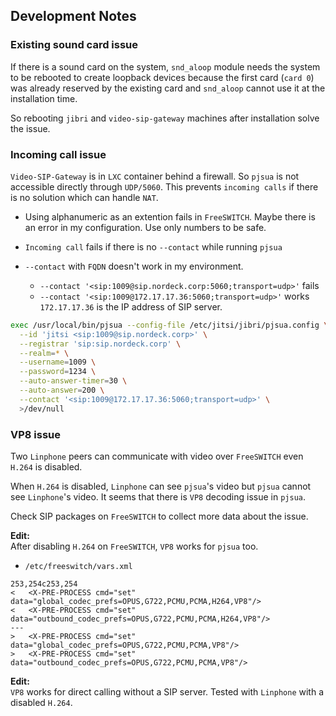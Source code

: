 ## Development Notes

### Existing sound card issue

If there is a sound card on the system, `snd_aloop` module needs the system to
be rebooted to create loopback devices because the first card (`card 0`) was
already reserved by the existing card and `snd_aloop` cannot use it at the
installation time.

So rebooting `jibri` and `video-sip-gateway` machines after installation solve
the issue.

### Incoming call issue

`Video-SIP-Gateway` is in `LXC` container behind a firewall. So `pjsua` is not
accessible directly through `UDP/5060`. This prevents `incoming calls` if there
is no solution which can handle `NAT`.

- Using alphanumeric as an extention fails in `FreeSWITCH`. Maybe there is an
  error in my configuration. Use only numbers to be safe.

- `Incoming call` fails if there is no `--contact` while running `pjsua`

- `--contact` with `FQDN` doesn't work in my environment.
  - `--contact '<sip:1009@sip.nordeck.corp:5060;transport=udp>'` fails
  - `--contact '<sip:1009@172.17.17.36:5060;transport=udp>'` works
    \
    `172.17.17.36` is the IP address of SIP server.

```bash
exec /usr/local/bin/pjsua --config-file /etc/jitsi/jibri/pjsua.config \
  --id 'jitsi <sip:1009@sip.nordeck.corp>' \
  --registrar 'sip:sip.nordeck.corp' \
  --realm=* \
  --username=1009 \
  --password=1234 \
  --auto-answer-timer=30 \
  --auto-answer=200 \
  --contact '<sip:1009@172.17.17.36:5060;transport=udp>' \
  >/dev/null
```

### VP8 issue

Two `Linphone` peers can communicate with video over `FreeSWITCH` even `H.264`
is disabled.

When `H.264` is disabled, `Linphone` can see `pjsua`'s video but `pjsua` cannot
see `Linphone`'s video. It seems that there is `VP8` decoding issue in `pjsua`.

Check SIP packages on `FreeSWITCH` to collect more data about the issue.

**Edit:**\
After disabling `H.264` on `FreeSWITCH`, `VP8` works for `pjsua` too.

- `/etc/freeswitch/vars.xml`

```
253,254c253,254
<   <X-PRE-PROCESS cmd="set" data="global_codec_prefs=OPUS,G722,PCMU,PCMA,H264,VP8"/>
<   <X-PRE-PROCESS cmd="set" data="outbound_codec_prefs=OPUS,G722,PCMU,PCMA,H264,VP8"/>
---
>   <X-PRE-PROCESS cmd="set" data="global_codec_prefs=OPUS,G722,PCMU,PCMA,VP8"/>
>   <X-PRE-PROCESS cmd="set" data="outbound_codec_prefs=OPUS,G722,PCMU,PCMA,VP8"/>
```

**Edit:**\
`VP8` works for direct calling without a SIP server. Tested with `Linphone` with
a disabled `H.264`.

